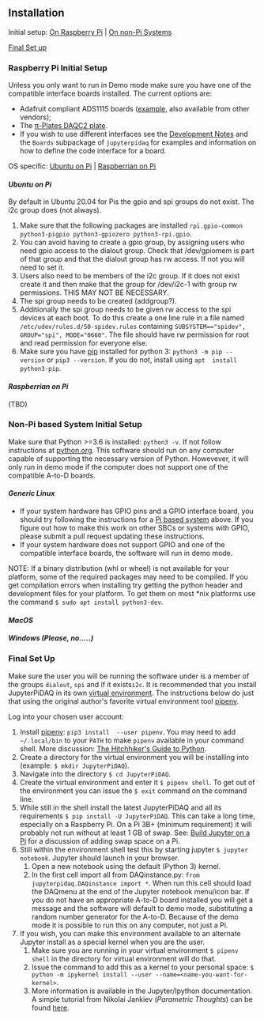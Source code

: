 ## Installation

Initial setup: [On Raspberry Pi](#raspberry-pi-initial-setup) | 
[On non-Pi Systems](#non-pi-based-system-initial-setup)

[Final Set up](#final-set-up)

### Raspberry Pi Initial Setup

Unless you only want to run in Demo mode make sure you have one of the 
compatible interface boards installed. The current options are:
* Adafruit compliant ADS1115 boards 
([example](https://www.amazon.com/KNACRO-4-Channel-Raspberry-ADS1115-Channel/dp/B07149WH7P),
also available from other vendors);
* The [&pi;-Plates DAQC2 plate](https://pi-plates.com/daqc2r1/).
* If you wish to use different interfaces  see the [Development
 Notes](https://jupyterphysscilab.github.io/JupyterPiDAQ/jupyterpidaq.html#development-notes)
  and the `Boards` subpackage of `jupyterpidaq` for examples and 
  information on how to define the code interface for a board.

OS specific: [Ubuntu on Pi](#*ubuntu-on-pi*) | 
[Raspberrian on Pi](#*raspberrian-on-pi*)

#### *Ubuntu on Pi*

By default in Ubuntu 20.04 for Pis the gpio and spi groups do not exist.
The i2c group does (not always).

1. Make sure that the following packages are installed `rpi.gpio-common 
python3-pigpio python3-gpiozero python3-rpi.gpio`.
2. You can avoid having to create a gpio group, by assigning users who need
    gpio access to the dialout group. Check that /dev/gpiomem is part of that 
   group and that the dialout group has rw access. If not you will need to set
    it.
3. Users also need to be members of the i2c group. If it does not exist create 
    it and then make that the group for /dev/i2c-1 with group rw permissions. 
   THIS MAY NOT BE NECESSARY. 
4. The spi group needs to be created (addgroup?).
5. Additionally the spi group needs to be given rw access to the spi devices
   at each boot. To do this create a one line rule in a file named 
   `/etc/udev/rules.d/50-spidev.rules` containing `SUBSYSTEM=="spidev", 
   GROUP="spi", MODE="0660"`. The file should have rw permission for root 
   and read permission for everyone else.
6. Make sure you have [pip](https://pip.pypa.io/en/stable/) installed for 
   python 3: `python3 -m pip --version` or `pip3 --version`. If you do not, 
   install using `apt 
   install python3-pip`.

#### *Raspberrian on Pi*

(TBD)

### Non-Pi based System Initial Setup

Make sure that Python >=3.6 is installed: `python3 -v`. If not follow 
instructions at [python.org](https://python.org). This software should run 
on any computer capable of supporting the necessary version of Python. 
Howevever, it will only run in demo mode if the computer does not support 
one of the compatible A-to-D boards.

#### *Generic Linux*

* If your system hardware 
has GPIO pins and a GPIO interface board, you should try following the 
instructions for a [Pi based system](#raspberry-pi-initial-setup) above. If 
you figure out how to make this work on other SBCs or systems with GPIO, 
please submit a pull request updating these instructions.
* If your system hardware does not support GPIO and one of the compatible 
  interface boards, the software will run in demo mode.

NOTE: If a binary distribution (whl or wheel) is not available for your
platform, some of the required packages may need to be compiled. If you get
compilation errors when installing try getting the python header and 
development files for your platform. To get them on most *nix platforms use the
command `$ sudo apt install python3-dev`.

#### *MacOS*

#### *Windows (Please, no.....)*

### Final Set Up

Make sure the user you will be running the software under is a member of the 
groups `dialout`, `spi` and if it exists`i2c`. It is recommended that you 
install JupyterPiDAQ in its own 
[virtual environment](https://docs.python.org/3/tutorial/venv.html?highlight=virtual%20environments).
The instructions below do just that using the original author's favorite 
virtual environment tool [pipenv](https://pipenv.pypa.io/en/latest/).

Log into your chosen user account:
1. Install [pipenv](https://pipenv.pypa.io/en/latest/): `pip3 install 
   --user pipenv`. You may
need to add `~/.local/bin` to your `PATH` to make `pipenv`
available in your command shell. More discussion: 
[The Hitchhiker's Guide to
Python](https://docs.python-guide.org/dev/virtualenvs/).
2. Create a directory for the virtual environment you will be installing
   into (example: `$ mkdir JupyterPiDAQ`).
3. Navigate into the directory `$ cd JupyterPiDAQ`.
4. Create the virtual environment and enter it `$ pipenv shell`. To get out of
   the environment you can issue the `$ exit` command on the command line.
5. While still in the shell install the latest JupyterPiDAQ and all its
 requirements
   `$ pip install -U JupyterPiDAQ`. This can take a long time, especially on a
   Raspberry Pi. On a Pi 3B+ (minimum requirement) it will probably not run
   without at least 1 GB of swap. See: [Build Jupyter on a Pi](
   https://cms.gutow.uwosh.edu/Gutow/useful-chemistry-links/software-tools-and-coding/computer-and-coding-how-tos/installing-jupyter-on-raspberrian)
   for a discussion of adding swap space on a Pi.
6. Still within the environment shell test
   this by starting jupyter `$ jupyter notebook`. Jupyter should launch in your browser.
    1. Open a new notebook using the default (Python 3) kernel.
    2. In the first cell import all from DAQinstance.py: 
       `from jupyterpidaq.DAQinstance import *`.
        When run this cell should load the DAQmenu at the end of the Jupyter
        notebook menu/icon bar. If you do not have an appropriate A-to-D
        board installed you will get a message and the software
        will default to demo mode, substituting a random number
        generator for the A-to-D. Because of the demo mode it is
        possible to run this on any computer, not just a Pi.
7. If you wish, you can make this environment available to an alternate Jupyter
install as a special kernel when you are the user.
    1. Make sure you are running in your virtual environment `$ pipenv shell` 
       in the directory for  virtual environment will do that.
    2. Issue the command to add this as a kernel to your personal space: 
    `$ python -m ipykernel install --user --name=<name-you-want-for-kernel>`.
    3. More information is available in the Jupyter/Ipython documentation. 
    A simple tutorial from Nikolai Jankiev (_Parametric Thoughts_) can be
     found [here](https://janakiev.com/til/jupyter-virtual-envs/). 